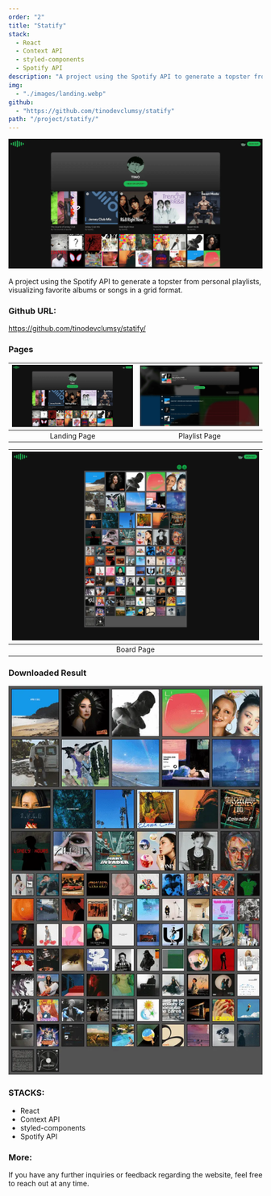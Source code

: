 ```yaml
---
order: "2"
title: "Statify"
stack:
  - React
  - Context API
  - styled-components
  - Spotify API
description: "A project using the Spotify API to generate a topster from personal playlists, visualizing favorite albums or songs in a grid format."
img:
  - "./images/landing.webp"
github:
  - "https://github.com/tinodevclumsy/statify"
path: "/project/statify/"
---
```


![Seungjun Lee's Webiste](./images/landing.webp)

<div class="thumbnail">
</div>

A project using the Spotify API to generate a topster from personal playlists, visualizing favorite albums or songs in a grid format.

### Github URL:

<https://github.com/tinodevclumsy/statify/>

### Pages

| ![image](./images/landing.webp) | ![image](./images/playlist.webp) |
| :-----------------------------: | :------------------------------: |
|          Landing Page           |          Playlist Page           |

| ![Seungjun Lee's Webiste](./images/board.webp) |
| :--------------------------------------------: |
|                   Board Page                   |

### Downloaded Result

![Seungjun Lee's Webiste](./images/sample.webp)

### STACKS:

- React
- Context API
- styled-components
- Spotify API

### More:

If you have any further inquiries or feedback regarding the website, feel free to reach out at any time.

